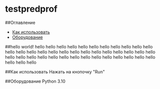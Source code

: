 # testpredprof
##Оглавление
- [Как использовать](#Оборудование)
- [Оборудование](#Оборудование)

##hello world!
hello hello hello hello hello hello hello hello hello hello hello hello hello hello hello hello hello hello hello hello hello hello hello hello hello hello hello hello hello hello hello hello hello hello hello hello hello hello hello hello hello hello

##Как использовать
Нажать на кнопочку "Run"

##Оборудование
Python 3.10
